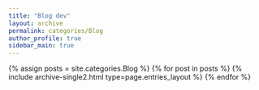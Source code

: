 ```yaml
---
title: "Blog dev"
layout: archive
permalink: categories/Blog
author_profile: true
sidebar_main: true
---
```



{% assign posts = site.categories.Blog %}
{% for post in posts %} {% include archive-single2.html type=page.entries_layout %} {% endfor %}

